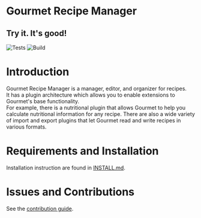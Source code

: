 # Gourmet Recipe Manager
## Try it. It's good!
![Tests](https://github.com/thinkle/gourmet/workflows/Tests/badge.svg) ![Build](https://github.com/thinkle/gourmet/workflows/Build/badge.svg)

# Introduction
Gourmet Recipe Manager is a manager, editor, and organizer for recipes.  
It has a plugin architecture which allows you to enable extensions to
Gourmet's base functionality.   
For example, there is a nutritional plugin that allows Gourmet to help you
calculate nutritional information for any recipe. There are also a wide variety
of import and export plugins that let Gourmet read and write recipes in various
formats.

# Requirements and Installation
Installation instruction are found in [INSTALL.md](INSTALL.md).

# Issues and Contributions
See the [contribution guide](CONTRIBUTING.md).
